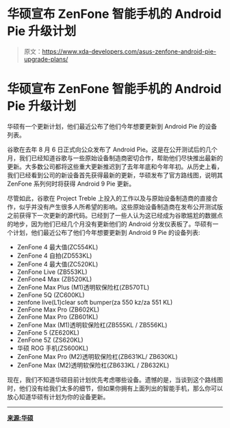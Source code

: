 # 华硕宣布 ZenFone 智能手机的 Android Pie 升级计划

> 原文：<https://www.xda-developers.com/asus-zenfone-android-pie-upgrade-plans/>

# 华硕宣布 ZenFone 智能手机的 Android Pie 升级计划

华硕有一个更新计划，他们最近公布了他们今年想要更新到 Android Pie 的设备列表。

谷歌在去年 8 月 6 日正式向公众发布了 Android Pie。这是在公开测试后的几个月，我们已经知道谷歌与一些原始设备制造商密切合作，帮助他们尽快推出最新的更新。大多数公司都将这些重大更新推迟到了去年年底和今年年初。从历史上看，我们已经看到公司的新设备首先获得最新的更新，华硕发布了官方路线图，说明其 ZenFone 系列何时将获得 Android 9 Pie 更新。

尽管如此，谷歌在 Project Treble 上投入的工作以及与原始设备制造商的直接合作，似乎并没有产生很多人所希望的影响。这些原始设备制造商在发布公开测试版之前获得下一次更新的源代码。已经到了一些人认为这已经成为谷歌尴尬的数据点的地步，因为他们已经几个月没有更新他们的 Android 分发仪表板了。华硕有一个计划，他们最近公布了他们今年想要更新到 Android 9 Pie 的设备列表:

*   ZenFone 4 最大值(ZC554KL)
*   ZenFone 4 自拍(ZD553KL)
*   ZenFone 4 最大值(ZC520KL)
*   ZenFone Live (ZB553KL)
*   ZenFone4 Max (ZB520KL)
*   ZenFone Max Plus (M1)透明软保险杠(ZB570TL)
*   ZenFone 5Q (ZC600KL)
*   zenfone live(L1)clear soft bumper(za 550 kz/za 551 KL)
*   ZenFone Max Pro (ZB602KL)
*   ZenFone Max Pro (ZB601KL)
*   ZenFone Max (M1)透明软保险杠(ZB555KL / ZB556KL)
*   ZenFone 5 (ZE620KL)
*   ZenFone 5Z (ZS620KL)
*   华硕 ROG 手机(ZS600KL)
*   ZenFone Max Pro (M2)透明软保险杠(ZB631KL/ ZB630KL)
*   ZenFone Max (M2)透明软保险杠(ZB633KL / ZB632KL)

现在，我们不知道华硕目前计划优先考虑哪些设备。遗憾的是，当谈到这个路线图时，他们没有给我们太多的细节，但如果你拥有上面列出的智能手机，那么你可以放心知道华硕有计划为你的设备更新。

* * *

[**来源:华硕**](https://www.asus.com/zentalk/thread-262667-1-1.html)